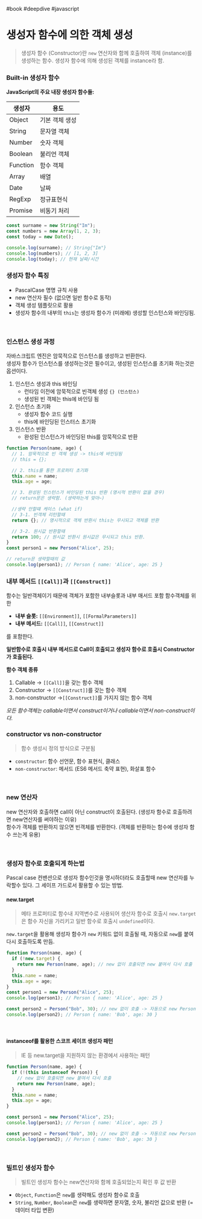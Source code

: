 #book #deepdive #javascript

# 생성자 함수에 의한 객체 생성

> 생성자 함수 (Constructor)란 `new` 연산자와 함께 호출하여 객체 (instance)를 생성하는 함수. 생성자 함수에 의해 생성된 객체를 instance라 함.

### Built-in 생성자 함수

**JavaScript의 주요 내장 생성자 함수들:**

| 생성자   | 용도           |
| -------- | -------------- |
| Object   | 기본 객체 생성 |
| String   | 문자열 객체    |
| Number   | 숫자 객체      |
| Boolean  | 불리언 객체    |
| Function | 함수 객체      |
| Array    | 배열           |
| Date     | 날짜           |
| RegExp   | 정규표현식     |
| Promise  | 비동기 처리    |

```js
const surname = new String("Im");
const numbers = new Array(1, 2, 3);
const today = new Date();

console.log(surname); // String{"Im"}
console.log(numbers); // [1, 2, 3]
console.log(today); // 현재 날짜/시간
```

### 생성자 함수 특징

- PascalCase 명명 규칙 사용
- new 연산자 필수 (없으면 일반 함수로 동작)
- 객체 생성 템플릿으로 활용
- 생성자 함수의 내부의 `this`는 생성자 함수가 (미래에) 생성할 인스턴스와 바인딩됨.

<br>

### 인스턴스 생성 과정

자바스크립트 엔진은 암묵적으로 인스턴스를 생성하고 반환한다.<br>
생성자 함수가 인스턴스를 생성하는것은 필수이고, 생성된 인스턴스를 초기화 하는것은 옵션이다.

1. 인스턴스 생성과 this 바인딩
   - 런타임 이전에 암묵적으로 빈객체 생성 `{} (인스턴스)`
   - 생성된 빈 객체는 this에 바인딩 됨
2. 인스턴스 초기화
   - 생성자 함수 코드 실행
   - this에 바인딩된 인스터스 초기화
3. 인스턴스 반환
   - 완성된 인스턴스가 바인딩된 this를 암묵적으로 반환

```js
function Person(name, age) {
  // 1. 암묵적으로 빈 객체 생성 -> this에 바인딩됨
  // this = {};

  // 2. this를 통한 프로퍼티 초기화
  this.name = name;
  this.age = age;

  // 3. 완성된 인스턴스가 바인딩된 this 반환 (명시적 반환이 없을 경우)
  // return문은 생략함. (생략하는게 맞아~)

  //생략 안할떄 케이스 (what if)
  // 3-1. 빈객체 리턴할때
  return {}; // 명시적으로 객체 반환시 this는 무시되고 객체를 반환

  // 3-2. 원시값 반환할때
  return 100; // 원시값 반환시 원시값은 무시되고 this 반환.
}
const person1 = new Person("Alice", 25);

// return문 생략할때의 값
console.log(person1); // Person { name: 'Alice', age: 25 }
```

### 내부 메서드 `[[Call]]`과 `[[Construct]]`

함수는 일반객체이기 때문에 객체가 포함한 내부슬롯과 내부 매서드 포함 함수객체를 위한 <br>

- **내부 슬롯:** `[[Environment]]`, `[[FormalParameters]]`
- **내부 메서드:** `[[Call]]`, `[[Construct]]`

를 포함한다.

**일반함수로 호출시 내부 메서드로 Call이 호출되고 생성자 함수로 호출시 Constructor가 호출된다.**

**함수 객체 종류**

1. Callable -> `[[Call]]`을 갖는 함수 객체
2. Constructor -> `[[Construct]]`를 갖는 함수 객체
3. non-constructor ->`[[Construct]]`를 가지지 않는 함수 객체

_모든 함수객체는 callable이면서 construct이거나 callable이면서 non-construct이다._
<br>

### constructor vs non-constructor

> 함수 생성시 정의 방식으로 구분됨

- `constructor`: 함수 선언문, 함수 표현식, 클래스
- `non-constructor`: 메서드 (ES6 메서드 축약 표현), 화살표 함수

<br>

### new 연산자

new 연산자와 호출하면 call이 아닌 construct이 호출된다. (생성자 함수로 호출하려면 new연산자를 써야하는 이유) <br>
함수가 객체를 반환하지 않으면 빈객체를 반환한다. (객체를 반환하는 함수에 생성자 함수 쓰는게 유용)

<br>

### 생성자 함수로 호출되게 하는법

Pascal case 컨밴션으로 생성자 함수인것을 명시하더라도 호출할때 new 연산자를 누락할수 있다. 그 세이프 가드로서 활용할 수 있는 방법.

#### new.target

> 메타 프로퍼티로 함수내 지역변수로 사용되어 생산자 함수로 호출시 `new.target`은 함수 자신을 가리키고
> 일반 함수로 호출시 `undefined`이다.

`new.target`을 활용해 생성자 함수가 `new` 키워드 없이 호출될 때, 자동으로 `new`를 붙여 다시 호출하도록 만듬.

```js
function Person(name, age) {
  if (!new.target) {
    return new Person(name, age); // new 없이 호출되면 new 붙여서 다시 호출
  }
  this.name = name;
  this.age = age;
}
const person1 = new Person("Alice", 25);
console.log(person1); // Person { name: 'Alice', age: 25 }

const person2 = Person("Bob", 30); // new 없이 호출 -> 자동으로 new Person 호출
console.log(person2); // Person { name: 'Bob', age: 30 }
```

<br>

#### instanceof를 활용한 스코프 세이프 생성자 패턴

> IE 등 new.target을 지원하지 않는 환경에서 사용하는 패턴

```js
function Person(name, age) {
  if (!(this instanceof Person)) {
    // new 없이 호출되면 new 붙여서 다시 호출
    return new Person(name, age);
  }
  this.name = name;
  this.age = age;
}

const person1 = new Person("Alice", 25);
console.log(person1); // Person { name: 'Alice', age: 25 }

const person2 = Person("Bob", 30); // new 없이 호출 -> 자동으로 new Person 호출
console.log(person2); // Person { name: 'Bob', age: 30 }
```

<br>

### 빌트인 생성자 함수

> 빌트인 생성자 함수는 new연산자와 함께 호출되었는지 확인 후 값 반환

- `Object`, `Function`은 `new`를 생략해도 생성자 함수로 호출
- `String`, `Number`, `Boolean`은 `new`를 생략하면 문자열, 숫자, 불리언 값으로 반환 (=데이터 타입 변환)
